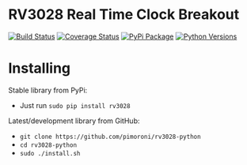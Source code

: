 # RV3028 Real Time Clock Breakout

[![Build Status](https://travis-ci.com/pimoroni/rv3028-python.svg?branch=master)](https://travis-ci.com/pimoroni/rv3028-python)
[![Coverage Status](https://coveralls.io/repos/github/pimoroni/rv3028-python/badge.svg?branch=master)](https://coveralls.io/github/pimoroni/rv3028-python?branch=master)
[![PyPi Package](https://img.shields.io/pypi/v/rv3028.svg)](https://pypi.python.org/pypi/rv3028)
[![Python Versions](https://img.shields.io/pypi/pyversions/rv3028.svg)](https://pypi.python.org/pypi/rv3028)

# Installing

Stable library from PyPi:

* Just run `sudo pip install rv3028`

Latest/development library from GitHub:

* `git clone https://github.com/pimoroni/rv3028-python`
* `cd rv3028-python`
* `sudo ./install.sh`

